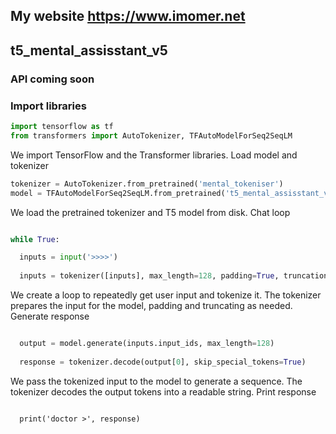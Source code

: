 ## My website https://www.imomer.net
## t5_mental_assisstant_v5
### API coming soon 
### Import libraries
```python
import tensorflow as tf
from transformers import AutoTokenizer, TFAutoModelForSeq2SeqLM
```
We import TensorFlow and the Transformer libraries.
Load model and tokenizer
```python
tokenizer = AutoTokenizer.from_pretrained('mental_tokeniser')
model = TFAutoModelForSeq2SeqLM.from_pretrained('t5_mental_assisstant_v5')
```
We load the pretrained tokenizer and T5 model from disk.
Chat loop
```python

while True:

  inputs = input('>>>>')
  
  inputs = tokenizer([inputs], max_length=128, padding=True, truncation=True, return_tensors='tf')
  ```
We create a loop to repeatedly get user input and tokenize it.
The tokenizer prepares the input for the model, padding and truncating as needed.
Generate response
```python

  output = model.generate(inputs.input_ids, max_length=128)
  
  response = tokenizer.decode(output[0], skip_special_tokens=True)
  ```
We pass the tokenized input to the model to generate a sequence.
The tokenizer decodes the output tokens into a readable string.
Print response
```pytho

  print('doctor >', response)
````
